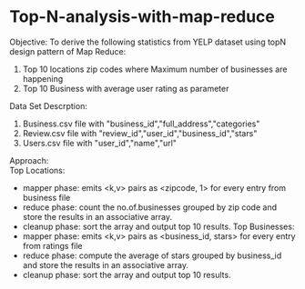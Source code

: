 # Top-N-analysis-with-map-reduce

Objective: To derive the following statistics from YELP dataset using topN design pattern of Map Reduce: 
  1. Top 10 locations zip codes where Maximum number of businesses are happening 
  2. Top 10 Business with average user rating as parameter 

Data Set Descrption: 
  1. Business.csv file with "business_id","full_address","categories"
  2. Review.csv file with "review_id","user_id","business_id","stars"
  3. Users.csv file with "user_id","name","url"
  
Approach:  
Top Locations:
 * mapper phase: emits <k,v> pairs as <zipcode, 1> for every entry from business file
 * reduce phase: count the no.of.businesses grouped by zip code and store the results in an associative array.
 * cleanup phase: sort the array and output top 10 results. 
Top Businesses:
 * mapper phase: emits <k,v> pairs as <business_id, stars> for every entry from ratings file
 * reduce phase: compute the average of stars grouped by business_id and store the results in an associative array.
 * cleanup phase: sort the array and output top 10 results. 
 
